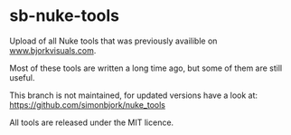 # sb-nuke-tools

Upload of all Nuke tools that was previously availible on www.bjorkvisuals.com.

Most of these tools are written a long time ago, but some of them are still useful.

This branch is not maintained, for updated versions have a look at: https://github.com/simonbjork/nuke_tools

All tools are released under the MIT licence.
